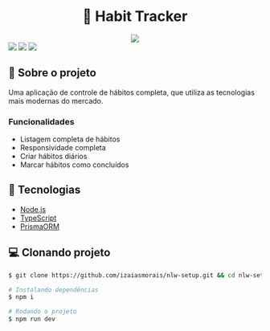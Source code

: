 <h1 align='center'>
   💬 Habit Tracker
</h1>

<div align="center">
   <img src="https://user-images.githubusercontent.com/53953937/213943517-fedec400-3344-481b-a2ea-72c6dc8d13af.png" />
</div>

<div>
<img src="https://img.shields.io/static/v1?label=LICENSE&message=MIT&color=8b5cf6&style=for-the-badge"/> <img src="https://img.shields.io/static/v1?label=STATUS&message=DEVELOPING&color=8b5cf6&style=for-the-badge"/> <img src="https://img.shields.io/static/v1?label=NPM&message=v8.19.2&color=8b5cf6&style=for-the-badge"/>
</div>

## 📃 Sobre o projeto

Uma aplicação de controle de hábitos completa, que utiliza as tecnologias mais modernas do mercado.

### Funcionalidades

- Listagem completa de hábitos
- Responsividade completa
- Criar hábitos diários
- Marcar hábitos como concluídos

## 🚀 Tecnologias

- [Node.js](https://nodejs.org/en/)
- [TypeScript](https://www.typescriptlang.org/)
- [PrismaORM](https://www.prisma.io/)


## 💻 Clonando projeto

```bash
$ git clone https://github.com/izaiasmorais/nlw-setup.git && cd nlw-setup
```

```bash
# Instalando dependências
$ npm i

# Rodando o projeto
$ npm run dev

```
